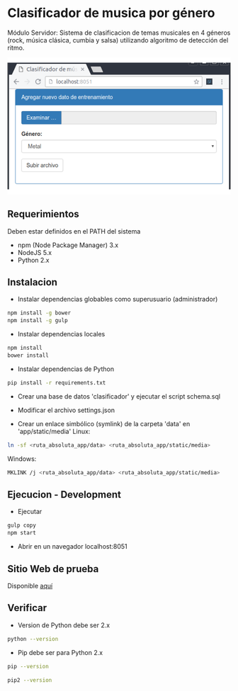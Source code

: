 # Clasificador de musica por género

Módulo Servidor: Sistema de clasificacion de temas musicales en 4 géneros (rock, música clásica, cumbia y salsa) utilizando algoritmo de detección del ritmo.

![alt tag](screenshot.png)

## Requerimientos

Deben estar definidos en el PATH del sistema

- npm (Node Package Manager) 3.x
- NodeJS 5.x
- Python 2.x

## Instalacion

- Instalar dependencias globables como superusuario (administrador)
```bash
npm install -g bower
npm install -g gulp
```

- Instalar dependencias locales
```bash
npm install
bower install
```

- Instalar dependencias de Python
```bash
pip install -r requirements.txt
```

- Crear una base de datos 'clasificador' y ejecutar el script schema.sql

- Modificar el archivo settings.json

- Crear un enlace simbólico (symlink) de la carpeta 'data' en 'app/static/media'
Linux:
```bash
ln -sf <ruta_absoluta_app/data> <ruta_absoluta_app/static/media>
```
Windows:
```bash
MKLINK /j <ruta_absoluta_app/data> <ruta_absoluta_app/static/media>
```
## Ejecucion - Development

- Ejecutar
```bash
gulp copy
npm start
```

- Abrir en un navegador localhost:8051

## Sitio Web de prueba

Disponible [aquí](http://clasificador-yga.rhcloud.com)

## Verificar

- Version de Python debe ser 2.x
```bash
python --version
```

- Pip debe ser para Python 2.x
```bash
pip --version
```
```bash
pip2 --version
```
